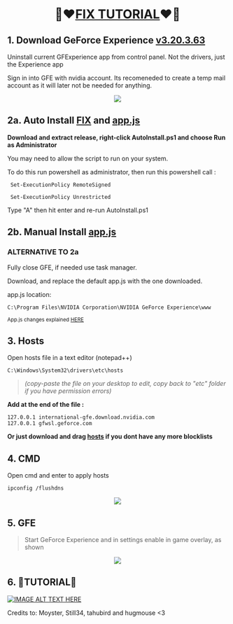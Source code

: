 # <p align="center">🌹❤[FIX TUTORIAL](https://youtu.be/2UvPNOV4Acs)❤🌹</p>

## **1. Download GeForce Experience [v3.20.3.63](https://fichiers.touslesdrivers.com/64580/GeForce_Experience_v3.20.3.63.exe)**
Uninstall current GFExperience app from control panel. Not the drivers, just the Experience app

Sign in into GFE with nvidia account. Its recomeneded to create a temp mail account as it will later not be needed for anything.
<p align="center">
  <img src="https://github.com/Shhezita/FIX/assets/32721494/43a13c81-9904-4594-aa71-446961266be3" />
</p>

## **2a. Auto Install [FIX](https://github.com/Shhezita/FIX/releases/download/1.2/AutoInstall.ps1) and [app.js](https://github.com/Shhezita/FIX/releases/download/1.2/app.js)**
**Download and extract release, right-click  AutoInstall.ps1 and choose Run as Administrator**

You may need to allow the script to run on your system. 

To do this run powershell as administrator, then run this powershell call :

   ``` Set-ExecutionPolicy RemoteSigned```
  
   ``` Set-ExecutionPolicy Unrestricted```

Type "A" then hit enter and re-run AutoInstall.ps1

## **2b. Manual Install [app.js](https://github.com/Shhezita/FIX/releases/download/1.2/app.js)**
### **ALTERNATIVE TO 2a**
Fully close GFE, if needed use task manager.

Download, and replace the default app.js with the one downloaded. 

app.js location:

 ```
 C:\Program Files\NVIDIA Corporation\NVIDIA GeForce Experience\www
```
<sup> App.js changes explained [HERE](Manual.md) <sup>



## **3. Hosts**    

Open hosts file in a text editor (notepad++)  

    C:\Windows\System32\drivers\etc\hosts 
    
  > *(copy-paste the file on your desktop to edit, copy back to "etc" folder if you have permission errors)*


**Add at the end of the file :**

    127.0.0.1 international-gfe.download.nvidia.com
    127.0.0.1 gfwsl.geforce.com
    
**Or just download and drag [hosts](https://github.com/Shhezita/FIX/releases/download/1.2/hosts) if you dont have any more blocklists**
## **4. CMD**
Open cmd and enter to apply hosts

    ipconfig /flushdns

<p align="center">
  <img src="https://github.com/Shhezita/FIX/assets/32721494/6c44e290-27ea-437d-9d16-7e3178391c0f" />

</p>

## **5. GFE**
> Start GeForce Experience and in settings enable in game overlay, as shown
<p align="center">

  <img src="https://github.com/Shhezita/FIX/assets/32721494/68b754f7-96a1-4836-bf80-a752c00dc9c0" />
</p>

## **6. 🎥TUTORIAL🎥**


[![IMAGE ALT TEXT HERE](https://img.youtube.com/vi/2UvPNOV4Acs/0.jpg)](https://www.youtube.com/watch?v=2UvPNOV4Acs)


Credits to: Moyster, Still34, tahubird and hugmouse <3

